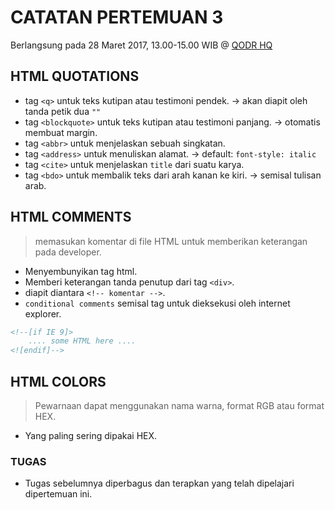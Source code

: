 # CATATAN PERTEMUAN 3
Berlangsung pada 28 Maret 2017, 13.00-15.00 WIB @ [QODR HQ](https://goo.gl/maps/MBNM8tfTmd82)

## HTML QUOTATIONS
- tag `<q>` untuk teks kutipan atau testimoni pendek. -> akan diapit oleh tanda petik dua `""`
- tag `<blockquote>` untuk teks kutipan atau testimoni panjang. -> otomatis membuat margin.
- tag `<abbr>` untuk menjelaskan sebuah singkatan.
- tag `<address>` untuk menuliskan alamat. -> default: `font-style: italic`
- tag `<cite>` untuk menjelaskan `title` dari suatu karya.
- tag `<bdo>` untuk membalik teks dari arah kanan ke kiri. -> semisal tulisan arab.

## HTML COMMENTS
> memasukan komentar di file HTML untuk memberikan keterangan pada developer.
- Menyembunyikan tag html.
- Memberi keterangan tanda penutup dari tag `<div>`.
- diapit diantara `<!-- komentar -->`.
- `conditional comments` semisal tag untuk dieksekusi oleh internet explorer.
```html
<!--[if IE 9]>
    .... some HTML here ....
<![endif]-->
```

## HTML COLORS
> Pewarnaan dapat menggunakan nama warna, format RGB atau format HEX.
- Yang paling sering dipakai HEX.

### TUGAS
- Tugas sebelumnya diperbagus dan terapkan yang telah dipelajari dipertemuan ini.
